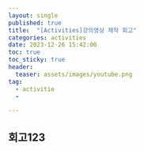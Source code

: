 ```yaml
---
layout: single
published: true
title:  "[Activities]강의영상 제작 회고"
categories: activities
date: 2023-12-26 15:42:00
toc: true
toc_sticky: true
header:
  teaser: assets/images/youtube.png
tag:   
  - activitie
  - 

---
```


## 회고123
